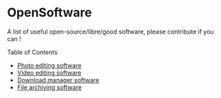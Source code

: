 # OpenSoftware
A list of useful open-source/libre/good software, please contribute if you can !

<summary>Table of Contents</summary>

<ul>

  <li><a href="PhotoEditors.md">Photo editing software</a></li>
	<li><a href="VideoEditors.md">Video editing software</a></li>
	<li><a href="DownloadManagers.md">Download manager software</a></li>
	<li><a href="FileArchivers.md">File archiving software</a></li>

</ul>
</details>

